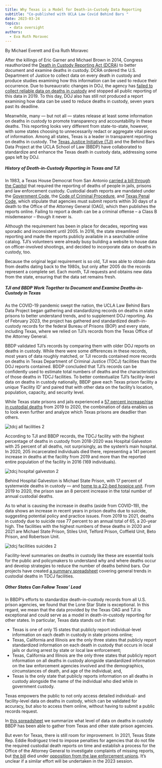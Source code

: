```yaml
---
title: Why Texas is a Model for Death-in-Custody Data Reporting
subtitle: "Co-published with UCLA Law Covid Behind Bars "
date: 2023-03-24
topics:
  - data oversight
authors:
  - Eva Ruth Moravec
---
```

B﻿y Michael Everett and Eva Ruth Moravec 

After the killings of Eric Garner and Michael Brown in 2014, Congress reauthorized the [Death in Custody Reporting Act (DCRA)](https://www.congress.gov/bill/113th-congress/house-bill/1447) to better document and examine deaths in custody. DCRA ordered the U.S. Department of Justice to collect data on every death in custody and produce studies examining how this information can be used to reduce their occurrence. Due to bureaucratic changes in DOJ, the agency has [failed to collect reliable data on deaths in custody](https://www.politico.com/f/?id=00000183-5acc-dc28-a5b3-fede57fc0000) and stopped all public reporting of this data in 2019. To this day, DOJ also has still not produced a report examining how data can be used to reduce deaths in custody, seven years past its deadline.

Meanwhile, many — but not all — states release at least some information on deaths in custody to promote transparency and accountability in these deaths. This reporting looks very different from state-to-state, however, with some states choosing to unnecessarily redact or aggregate vital pieces of information. Among all states, Texas is a leader in transparent reporting on deaths in custody. The [Texas Justice Initiative (TJI)](https://texasjusticeinitiative.org/) and the Behind Bars Data Project at the UCLA School of Law (BBDP) have collaborated to standardize and enhance the Texas death in custody data, addressing some gaps left by DOJ.

##### **History of Death-in-Custody Reporting in Texas and TJI**

In 1983, a Texas House Democrat from San Antonio [carried a bill through the Capitol](https://www.kxan.com/dead-in-custody/) that required the reporting of deaths of people in jails, prisons and law enforcement custody. Custodial death reports are mandated under the [Government Code](https://statutes.capitol.texas.gov/Docs/GV/htm/GV.501.htm#501.055), the [Code of Criminal Procedure](https://statutes.capitol.texas.gov/Docs/CR/htm/CR.49.htm#49.18), and [Texas Penal Code](https://statutes.capitol.texas.gov/Docs/PE/htm/PE.39.htm), which stipulate that agencies must submit reports within 30 days of a death to the Office of the Attorney General (OAG), which then publishes the reports online. Failing to report a death can be a criminal offense – a Class B misdemeanor – though it never is.

Although the requirement has been in place for decades, reporting was sporadic and inconsistent until 2005. In 2016, the state streamlined reporting and made the reports publicly available in a searchable online catalog. TJI’s volunteers were already busy building a website to house data on officer-involved shootings, and decided to incorporate data on deaths in custody, too.

Because the original legal requirement is so old, TJI was able to obtain data from deaths dating back to the 1980s, but only after 2005 do the records represent a complete set. Each month, TJI requests and obtains new data from the state, ensuring that the data set remains fresh.

##### **TJI and BBDP Work Together to Document and Examine Deaths-in-Custody in Texas**

As the COVID-19 pandemic swept the nation, the UCLA Law Behind Bars Data Project began gathering and standardizing records on deaths in state prisons to better understand trends, and to supplement DOJ reporting. As of February 2023, the project has gathered and standardized death-in-custody records for the federal Bureau of Prisons (BOP) and every state, including Texas, where we relied on TJI’s records from the Texas Office of the Attorney General.

BBDP validated TJI’s records by comparing them with older DOJ reports on deaths in custody. While there were some differences in these records, most years of data roughly matched, or TJI records contained more records on deaths in Texas Department of Criminal Justice (TDCJ) facilities than the DOJ reports contained. BDDP concluded that TJI’s records can be confidently used to estimate total numbers of deaths and the characteristics of those deaths in TDCJ facilities. To better contextualize TJI’s facility-level data on deaths in custody nationally, BBDP gave each Texas prison facility a unique ‘Facility ID’ and paired that with other data on the facility’s location, population, capacity, and security level.

While Texas state prisons and jails experienced a [57 percent increase/rise in custodial deaths](https://github.com/uclalawcovid19behindbars/custodial_mortality_project/blob/main/Data/Output/prison_agency_counts.csv) from 2019 to 2020, the combination of data enables us to look even further and analyze which Texas prisons are deadlier than others.

![tdcj all facilities 2](https://uclacovidbehindbars.org/static/9bfed64ab1bde453fbbc79c252a39c30/6d2da/tdcj_all_facilities_2.png "tdcj all facilities 2")

According to TJI and BBDP records, the TDCJ facility with the highest percentage of deaths in custody from 2018-2020 was Hospital Galveston with 25 percent of all deaths, not surprisingly, as the system’s main hospital. In 2020, 205 incarcerated individuals died there, representing a 141 percent increase in deaths at the facility from 2019 and more than the reported entire population of the facility in 2016 (169 individuals).

![tdcj hospital galveston 2](https://uclacovidbehindbars.org/static/c61f7aadfc284cb2862b968c8d7fcad6/6d2da/tdcj_hospital_galveston_2.png "tdcj hospital galveston 2")

Behind Hospital Galveston is Michael State Prison, with 17 percent of systemwide deaths in custody — and [home to a 22-bed hospice unit](https://www.tdcj.texas.gov/unit_directory/mi.html). From 2019 to 2020, the prison saw an 8 percent increase in the total number of annual custodial deaths.

As to what is causing the increase in deaths (aside from COVID-19), the data shows an increase in recent years in prison deaths due to suicide, suggesting potential policy and practice issues. From 2019 to 2021, deaths in custody due to suicide rose 77 percent to an annual total of 65, a 20-year high. The facilities with the highest numbers of these deaths in 2020 and 2021 are Michael State Prison, Stiles Unit, Telford Prison, Coffield Unit, Beto Prison, and Robertson Unit.

![tdcj facilities suicides 2](https://uclacovidbehindbars.org/static/485f3545f624e4dda3515ae36e6483ee/6d2da/tdcj_facilities_suicides_2.png "tdcj facilities suicides 2")

Facility-level summaries on deaths in custody like these are essential tools for the public and policymakers to understand why and where deaths occur and develop strategies to reduce the number of deaths behind bars. Our projects have created [a summary spreadsheet](https://docs.google.com/spreadsheets/d/1IUZ_NSKKfXg8TS0YZp4aikt_L6rx_Oxq8rfQ2CpmpbY/edit?usp=sharing) covering general trends in custodial deaths in TDCJ facilities.

##### **Other States Can Follow Texas’ Lead**

In BBDP’s efforts to standardize death-in-custody records from all U.S. prison agencies, we found that the Lone Star State is exceptional. In this regard, we mean that the data provided by the Texas OAG and TJI is exceptional and could serve as a model in death-in-custody reporting for other states. In particular, Texas data stands out in that:

* Texas is one of only 15 states that publicly report individual-level information on each death in custody in state prisons online;
* Texas, California and Illinois are the only three states that publicly report standardized information on each death in custody that occurs in local jails or during arrest by state or local law enforcement;
* Texas, California and Illinois are the only three states that publicly report information on all deaths in custody alongside standardized information on the law enforcement agencies involved and the demographics, circumstances of death, and age of the individual; and,
* Texas is the only state that publicly reports information on all deaths in custody alongside the name of the individual who died while in government custody.

Texas empowers the public to not only access detailed individual- and facility-level data on deaths in custody, which can be validated for accuracy, but also to access them online, without having to submit a public records request.

In [this spreadsheet](https://docs.google.com/spreadsheets/d/10STQkTWb3uW_CXVLmVZ5GQ6ppsRmMBZ2y1yd5_eclSI/edit#gid=0) we summarize what level of data on deaths in custody BBDP has been able to gather from Texas and other state prison agencies.

But even for Texas, there is still room for improvement. In 2021, Texas State Rep. Eddie Rodriguez tried to impose penalties for agencies that do not file the required custodial death reports on time and establish a process for the Office of the Attorney General to investigate complaints of missing reports, but [the bill](https://capitol.texas.gov/tlodocs/87R/billtext/pdf/HB02901I.pdf#navpanes=0) died under [opposition from the law enforcement unions](https://www.kxan.com/investigations/bill-to-reform-reporting-of-deaths-in-custody-faces-law-enforcement-opposition/). It’s unclear if a similar effort will be undertaken in the 2023 session.